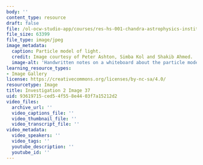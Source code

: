 ```yaml
---
body: ''
content_type: resource
draft: false
file: /ol-ocw-studio-app/courses/res-hs-001-chandra-astrophysics-institute/mithfh_chandra_inv2_partcl.jpg
file_size: 63399
file_type: image/jpeg
image_metadata:
  caption: Particle model of light.
  credit: Image courtesy of Peter Ashton, Simba Kol and Shakib Ahmed.
  image-alt: 'Handwritten notes on a whiteboard about the particle model of light. '
learning_resource_types:
- Image Gallery
license: https://creativecommons.org/licenses/by-nc-sa/4.0/
resourcetype: Image
title: Investigation 2 Image 37
uid: 93619715-ced5-4f55-8e44-03f7a15212d2
video_files:
  archive_url: ''
  video_captions_file: ''
  video_thumbnail_file: ''
  video_transcript_file: ''
video_metadata:
  video_speakers: ''
  video_tags: ''
  youtube_description: ''
  youtube_id: ''
---
```


